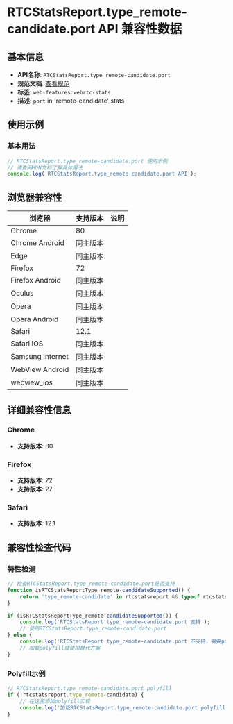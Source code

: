 # RTCStatsReport.type_remote-candidate.port API 兼容性数据

## 基本信息

- **API名称**: `RTCStatsReport.type_remote-candidate.port`
- **规范文档**: [查看规范](https://w3c.github.io/webrtc-stats/#dom-rtcicecandidatestats-port)
- **标签**: `web-features:webrtc-stats`
- **描述**: `port` in 'remote-candidate' stats

## 使用示例

### 基本用法

```javascript
// RTCStatsReport.type_remote-candidate.port 使用示例
// 请查阅MDN文档了解具体用法
console.log('RTCStatsReport.type_remote-candidate.port API');
```

## 浏览器兼容性

| 浏览器 | 支持版本 | 说明 |
|--------|----------|------|
| Chrome | 80 |  |
| Chrome Android | 同主版本 |  |
| Edge | 同主版本 |  |
| Firefox | 72 |  |
| Firefox Android | 同主版本 |  |
| Oculus | 同主版本 |  |
| Opera | 同主版本 |  |
| Opera Android | 同主版本 |  |
| Safari | 12.1 |  |
| Safari iOS | 同主版本 |  |
| Samsung Internet | 同主版本 |  |
| WebView Android | 同主版本 |  |
| webview_ios | 同主版本 |  |

## 详细兼容性信息

### Chrome

- **支持版本**: 80

### Firefox

- **支持版本**: 72
- **支持版本**: 27

### Safari

- **支持版本**: 12.1

## 兼容性检查代码

### 特性检测

```javascript
// 检查RTCStatsReport.type_remote-candidate.port是否支持
function isRTCStatsReportType_remote-candidateSupported() {
    return 'type_remote-candidate' in rtcstatsreport && typeof rtcstatsreport.type_remote-candidate === 'function';
}

if (isRTCStatsReportType_remote-candidateSupported()) {
    console.log('RTCStatsReport.type_remote-candidate.port 支持');
    // 使用RTCStatsReport.type_remote-candidate.port
} else {
    console.log('RTCStatsReport.type_remote-candidate.port 不支持，需要polyfill');
    // 加载polyfill或使用替代方案
}
```

### Polyfill示例

```javascript
// RTCStatsReport.type_remote-candidate.port polyfill
if (!rtcstatsreport.type_remote-candidate) {
    // 在这里添加polyfill实现
    console.log('加载RTCStatsReport.type_remote-candidate.port polyfill');
}
```

